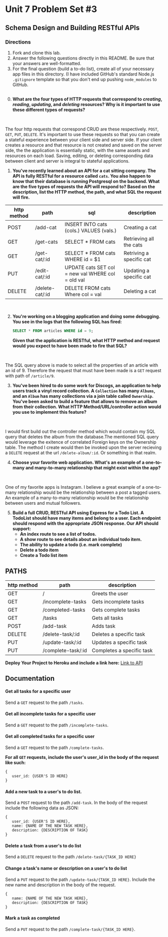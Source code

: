 # Unit 7 Problem Set #3
## Schema Design and Building RESTful APIs

### Directions
1. Fork and clone this lab.
2. Answer the following questions directly in this README. Be sure that your answers are well-formatted. 
3. For the final question (build a to-do list), create all of your necessary app files in this directory. (I have included GitHub's standard Node.js `.gitignore` template so that you don't end up pushing `node_modules` to GitHub. 

## 

0. **What are the four types of HTTP requests that correspond to _creating_, _reading_, _updating_, and _deleting_ resources? Why is it important to use these different types of requests?**
<br>

The four http requests that correspond CRUD are these respectively. `POST`, `GET`, `PUT`, `DELETE`. It's important to use these requests so that you can create a stateful experience between your client side and server side. If your client creates a resource and that resource is not created and saved on the server side, the the application is essentially static, with the same assets and resources on each load. Saving, editing, or deleting corresponding data between client and server is integral to stateful applications.


1. **You've recently learned about an API for a cat sitting company. The API is fully RESTful for a resource called `cats`. You also happen to know that their database is running Postgresql on the backend. What are the five types of requests the API will respond to? Based on the description, list the HTTP method, the path, and what SQL the request will fire.**

| http method  |  path          | sql                                              | description              |
|--------------|----------------|--------------------------------------------------|--------------------------|
|  POST        |/add-cat        |INSERT INTO cats (cols.) VALUES (vals.)           | Creating a cat           |
|  GET         |/get-cats       |SELECT * FROM cats                                | Retrieving all the cats  |
|  GET         |/get-cat/:id    |SELECT * FROM cats WHERE id = $1                  | Retriving a specific cat |
|  PUT         |/edit-cat/:id   |UPDATE cats SET col = new val WHERE col = old val | Updating a specific cat  |
|  DELETE      |/delete-cat/:id |DELETE FROM cats Where col = val                  | Deleting a cat           |

<br>

2. **You're working on a blogging application and doing some debugging. You see in the logs that the following SQL has fired:**

   ```sql
   SELECT * FROM articles WHERE id = 9;
   ```

   **Given that the application is RESTful, what HTTP method and request would you expect to have been made to fire that SQL?**
<br>

The SQL query above is made to select all the properties of an article with an id of 9. Therefore the request that must have been made is a `GET` request with path of `/article/9`.


3. **You've been hired to do some work for Discogs, an application to help users track a vinyl record collection. A `Collection` has many `Albums`, and an `Album` has many collections via a join table called `Ownership`. You've been asked to build a feature that allows to remove an album from their collection. What HTTP Method/URL/controller action would you use to implement this feature?**
<br>

I would first build out the controller method which would contain my SQL query that deletes the album from the database.The mentioned SQL query would leverage the exitence of correlated Foreign keys on the Ownership table. The method I create would then be invoked upon the server recieving a `DELETE` request at the url `/delete-album/:id`. Or something in that realm. 


4. **Choose your favorite web application. What's an example of a one-to-many and many-to-many relationship that might exist within the app?**
<br>

One of my favorite apps is Instagram. I believe a great example of a one-to-many relationship would be the relationship between a post a tagged users. An example of a many-to-many relationship would be the relationship between users and mutual followers.

5. **Build a full CRUD, RESTful API using Express for a Todo List. A TodoList should have many items and belong to a user. Each endpoint should respond with the appropriate JSON response. Our API should support:**
   * **An index route to see a list of todos.**
   * **A show route to see details about an individual todo item.**
   * **The ability to update a todo (i.e. mark complete)**
   * **Delete a todo item**
   * **Create a Todo list item**


## PATHS

| http method  |  path          | description              |
|--------------|----------------|--------------------------|
|  GET         |/               | Greets the user          |
|  GET         |/incomplete-tasks| Gets incomplete tasks   |
|  GET         |/completed-tasks| Gets complete tasks      |
|  GET         |/tasks          | Gets all tasks           |
|  POST        |/add-task       | Adds task                |
|  DELETE      |/delete-task/:id| Deletes a specific task  |
|  PUT         |/update-task/:id| Updates a specific task  |
|  PUT         |/complete-task/:id| Completes a specific task |

 **Deploy Your Project to Heroku and include a link here:** [Link to API](https://strawberry-crumble-21020.herokuapp.com/)

## Documentation 

#### Get all tasks for a specific user

Send a `GET` request to the path `/tasks`.


#### Get all incomplete tasks for a specific user

Send a `GET` request to the path `/incomplete-tasks`.


#### Get all completed tasks for a specific user

Send a `GET` request to the path `/complete-tasks`.

**For all `GET` requests, include the user's user_id in the body of the request like such:**

```
{
   user_id: {USER'S ID HERE}
}
```

#### Add a new task to a user's to do list.

Send a `POST` request to the path `/add-task`. In the body of the request include the following data as JSON:

```
{
   user_id: {USER'S ID HERE},
   name: {NAME OF THE NEW TASK HERE},
   description: {DESCRIPTION OF TASK}
}
```

#### Delete a task from a user's to do list

Send a `DELETE` request to the path `/delete-task/{TASK_ID HERE}`

#### Change a task's name or description on a user's to do list

Send a `PUT` request to the path `/update-task/{TASK_ID HERE}`. Include the new name and description in the body of the request.

```
{
   name: {NAME OF THE NEW TASK HERE},
   description: {DESCRIPTION OF TASK}
}
```

#### Mark a task as completed

Send a `PUT` request to the path `/complete-task/{TASK_ID HERE}`.
